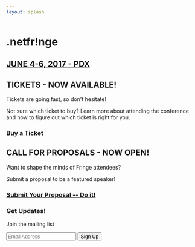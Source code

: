 ```yaml
---
layout: splash
---
```


<div class="splash-container">
    <h1 data-shadow='2017'>.netfr!nge</h1>
    <h2><a href="#"><span>JUNE 4-6, 2017 - PDX</span></a></h2>
</div>

<h2 id="tickets"> TICKETS - NOW AVAILABLE!</h2>
Tickets are going fast, so don't hesitate!

Not sure which ticket to buy?
Learn more about attending the conference and how to figure out which ticket is right for you.

### [Buy a Ticket](http://todo.com)

<h2 id="cfp"> CALL FOR PROPOSALS - NOW OPEN!</h2>
Want to shape the minds of Fringe attendees?

Submit a proposal to be a featured speaker!

### [Submit Your Proposal -- Do it!](http://todo.com)

<div class="signup" id="signup">
      <div class="container">
        <div class="slider-left">
        <h3>Get Updates!</h3>
        <p class="top_desc">Join the mailing list</p>
          <div class="contact-form">
            <form method="post" action="http://dotnetfringe.us8.list-manage.com/subscribe/post?u=ba68ae915a1a06c6cb2302e3c&amp;id=2ee142e90b" id="mc-embedded-subscribe-form" name="mc-embedded-subscribe-form" class="validate" target="_blank" novalidate="">
              <input type="text" type="EMAIL" placeholder="Email Address" value="" name="EMAIL" class="required email textbox" id="mce-EMAIL" onfocus="this.value = '';" onblur="if (this.value == '') {this.value = 'Email address';}">
              <input type="submit" value="Sign Up" name="subscribe" id="mc-embedded-subscribe" >
            </form>
          </div>
        </div>
      </div>
    </div>